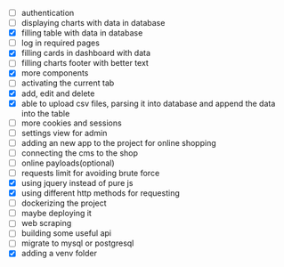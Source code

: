 - [ ] authentication
- [ ] displaying charts with data in database
- [x] filling table with data in database
- [ ] log in required pages
- [x] filling cards in dashboard with data
- [ ] filling charts footer with better text
- [x] more components
- [ ] activating the current tab
- [x] add, edit and delete
- [x] able to upload csv files, parsing it into database and append the data into the table
- [ ] more cookies and sessions
- [ ] settings view for admin
- [ ] adding an new app to the project for online shopping
- [ ] connecting the cms to the shop
- [ ] online payloads(optional)
- [ ] requests limit for avoiding brute force
- [x] using jquery instead of pure js
- [x] using different http methods for requesting
- [ ] dockerizing the project
- [ ] maybe deploying it
- [ ] web scraping
- [ ] building some useful api
- [ ] migrate to mysql or postgresql
- [x] adding a venv folder
